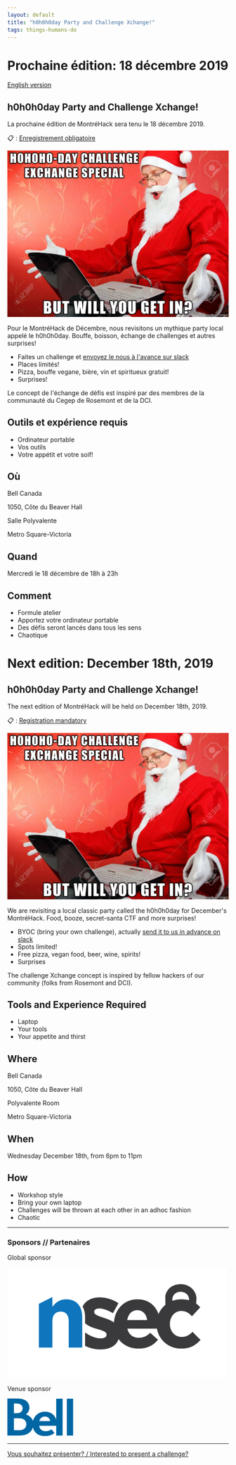 ```yaml
---
layout: default
title: "h0h0h0day Party and Challenge Xchange!"
tags: things-humans-do
---
```


# Prochaine édition: 18 décembre 2019

[English version](#english)

## h0h0h0day Party and Challenge Xchange!

La prochaine édition de MontréHack sera tenu le 18 décembre 2019.

:clipboard: : [Enregistrement obligatoire](https://h0h0h0.montrehack.ca/)

![h0h0h0day challenge Xchange](/images/19-12_h0h0h0-day-challenge-exchange.png)

Pour le MontréHack de Décembre, nous revisitons un mythique party local appelé le h0h0h0day.
Bouffe, boisson, échange de challenges et autres surprises!

* Faites un challenge et [envoyez le nous à l'avance sur slack](https://montrehack-slack-signup.herokuapp.com/)
* Places limités!
* Pizza, bouffe vegane, bière, vin et spiritueux gratuit!
* Surprises!

Le concept de l'échange de défis est inspiré par des membres de la communauté du Cegep de Rosemont et de la DCI.

## Outils et expérience requis

* Ordinateur portable
* Vos outils
* Votre appétit et votre soif!

## Où

Bell Canada

1050, Côte du Beaver Hall

Salle Polyvalente

Metro Square-Victoria

## Quand

Mercredi le 18 décembre de 18h à 23h

## Comment
 
* Formule atelier
* Apportez votre ordinateur portable
* Des défis seront lancés dans tous les sens
* Chaotique


<a id="english"></a>

# Next edition: December 18th, 2019

## h0h0h0day Party and Challenge Xchange!

The next edition of MontréHack will be held on December 18th, 2019.

:clipboard: : [Registration mandatory](https://h0h0h0.montrehack.ca/)

![h0h0h0day challenge Xchange](/images/19-12_h0h0h0-day-challenge-exchange.png)

We are revisiting a local classic party called the h0h0h0day for December's
MontréHack. Food, booze, secret-santa CTF and more surprises!

* BYOC (bring your own challenge), actually [send it to us in advance on slack](https://montrehack-slack-signup.herokuapp.com/)
* Spots limited!
* Free pizza, vegan food, beer, wine, spirits!
* Surprises 

The challenge Xchange concept is inspired by fellow hackers of our community (folks from Rosemont and DCI).

## Tools and Experience Required

* Laptop
* Your tools
* Your appetite and thirst

## Where

Bell Canada

1050, Côte du Beaver Hall

Polyvalente Room

Metro Square-Victoria

## When

Wednesday December 18th, from 6pm to 11pm

## How

* Workshop style
* Bring your own laptop
* Challenges will be thrown at each other in an adhoc fashion
* Chaotic

<hr/>

### Sponsors // Partenaires

Global sponsor

[![NorthSec](/images/nsec_logo.png)](https://nsec.io)

Venue sponsor

<img src="/images/sponsor_bell.png" alt="Bell" width="150"/>

<hr/>

[Vous souhaitez présenter? / Interested to present a challenge?](https://docs.google.com/forms/d/140e7Fe9CO5gh3Ss35bozQqLIBMIDZB5DQ6PRbR7zowU/edit)
